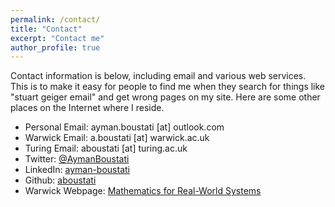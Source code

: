 ```yaml
---
permalink: /contact/
title: "Contact"
excerpt: "Contact me"
author_profile: true
---
```

Contact information is below, including email and various web services.  This is to make it easy for people to find me when they search for things like "stuart geiger email" and get wrong pages on my site.  Here are some other places on the Internet where I reside.

* Personal Email: ayman.boustati [at] outlook.com
* Warwick Email: a.boustati [at] warwick.ac.uk
* Turing Email: aboustati [at] turing.ac.uk
* Twitter: [@AymanBoustati](https://twitter.com/AymanBoustati)
* LinkedIn: [ayman-boustati](https://www.linkedin.com/in/ayman-boustati/)
* Github: [aboustati](https://github.com/aboustati)
* Warwick Webpage: [Mathematics for Real-World Systems](https://warwick.ac.uk/fac/sci/mathsys/people/students/2015intake/boustati/)
 
